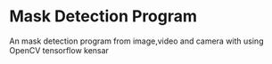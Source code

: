 # Mask Detection Program
 An mask detection program from image,video and camera with using OpenCV tensorflow kensar
